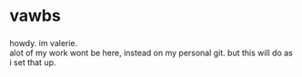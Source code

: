 <h1 allign="left">vawbs</h1>

###

<p align="left">howdy. im valerie. <br> alot of my work wont be here, instead on my personal git. but this will do as i set that up.
  
###
